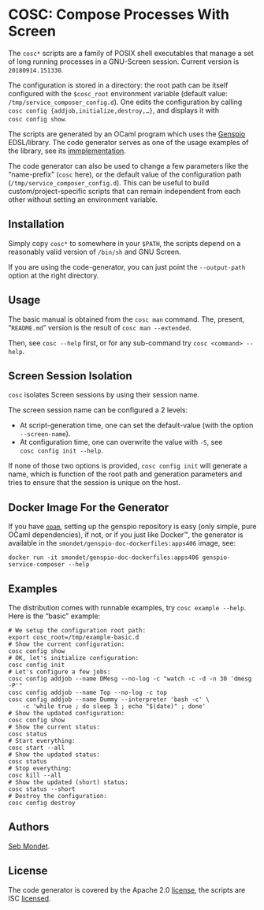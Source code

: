 COSC: Compose Processes With Screen
===================================

The `cosc*` scripts are a family of POSIX shell executables that manage
a set of long running processes in a GNU-Screen session. Current version
is `20180914.151330`.

The configuration is stored in a directory: the root path can be itself
configured with the `$cosc_root` environment variable (default value:
`/tmp/service_composer_config.d`). One edits the configuration by
calling `cosc config {addjob,initialize,destroy,…}`, and displays it
with `cosc config show`.

The scripts are generated by an OCaml program which uses the
[Genspio](https://smondet.gitlab.io/genspio-doc) EDSL/library. The code
generator serves as one of the usage examples of the library, see its
[immplementation](https://smondet.gitlab.io/genspio-doc/master/service-composer-example.html).

The code generator can also be used to change a few parameters like the
“name-prefix” (`cosc` here), or the default value of the
configuration path (`/tmp/service_composer_config.d`). This can be
useful to build custom/project-specific scripts that can remain
independent from each other without setting an environment variable.

Installation
------------

Simply copy `cosc*` to somewhere in your `$PATH`, the scripts depend on
a reasonably valid version of `/bin/sh` and GNU Screen.

If you are using the code-generator, you can just point the
`--output-path` option at the right directory.

Usage
-----

The basic manual is obtained from the `cosc man` command. The, present,
“`README.md`” version is the result of `cosc man --extended`.

Then, see `cosc --help` first, or for any sub-command try
`cosc <command> --help`.

Screen Session Isolation
------------------------

`cosc` isolates Screen sessions by using their session name.

The screen session name can be configured a 2 levels:

* At script-generation time, one can set the default-value (with the
  option `--screen-name`).
* At configuration time, one can overwrite the value with `-S`, see
  `cosc config init --help`.

If none of those two options is provided, `cosc config init` will
generate a name, which is function of the root path and generation
parameters and tries to ensure that the session is unique on the host.

Docker Image For the Generator
------------------------------

If you have [`opam`](https://opam.ocaml.org), setting up the genspio
repository is easy (only simple, pure OCaml dependencies), if not, or if
you just like Docker™, the generator is available in the
`smondet/genspio-doc-dockerfiles:apps406` image, see:

```
docker run -it smondet/genspio-doc-dockerfiles:apps406 genspio-service-composer --help
```

Examples
--------

The distribution comes with runnable examples, try
`cosc example --help`. Here is the “basic” example:

```
# We setup the configuration root path:
export cosc_root=/tmp/example-basic.d
# Show the current configuration:
cosc config show
# OK, let's initialize configuration:
cosc config init
# Let's configure a few jobs:
cosc config addjob --name DMesg --no-log -c "watch -c -d -n 30 'dmesg -P'"
cosc config addjob --name Top --no-log -c top
cosc config addjob --name Dummy --interpreter 'bash -c' \
    -c 'while true ; do sleep 3 ; echo "$(date)" ; done'
# Show the updated configuration:
cosc config show
# Show the current status:
cosc status
# Start everything:
cosc start --all
# Show the updated status:
cosc status
# Stop everything:
cosc kill --all
# Show the updated (short) status:
cosc status --short
# Destroy the configuration:
cosc config destroy
```

Authors
-------

[Seb Mondet](https://seb.mondet.org).

License
-------

The code generator is covered by the Apache 2.0
[license](http://www.apache.org/licenses/LICENSE-2.0), the scripts are
ISC [licensed](https://opensource.org/licenses/ISC).

